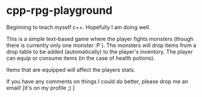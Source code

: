 # cpp-rpg-playground

Beginning to teach myself c++. Hopefully I am doing well.

This is a simple text-based game where the player fights monsters (though there is currently only one monster :P ).
The monsters will drop items from a drop table to be added (automatically) to the player's inventory. The player can equip
or consume items (in the case of health potions).

Items that are equipped will affect the players stats.



If you have any comments on things I could do better, please drop me an email! [it's on my profile ;) ]
